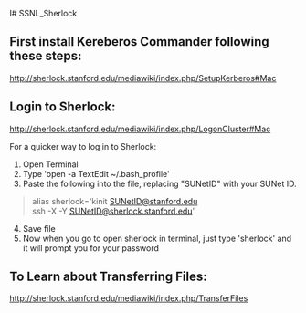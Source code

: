I# SSNL_Sherlock

## First install Kereberos Commander following these steps:   
http://sherlock.stanford.edu/mediawiki/index.php/SetupKerberos#Mac

## Login to Sherlock:  
http://sherlock.stanford.edu/mediawiki/index.php/LogonCluster#Mac

For a quicker way to log in to Sherlock:  

1. Open Terminal  
2. Type 'open -a TextEdit ~/.bash_profile'  
3. Paste the following into the file, replacing "SUNetID" with your SUNet ID.   

>alias sherlock='kinit SUNetID@stanford.edu  
>		ssh -X -Y SUNetID@sherlock.stanford.edu'  

4. Save file  
5. Now when you go to open sherlock in terminal, just type 'sherlock' and it will prompt you for your password  

## To Learn about Transferring Files: 
http://sherlock.stanford.edu/mediawiki/index.php/TransferFiles
